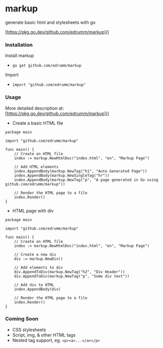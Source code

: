 # markup
generate basic html and stylesheets with go

[https://pkg.go.dev/github.com/edrumm/markup]()

### Installation

Install markup
- `go get github.com/edrumm/markup`

Import
- `import "github.com/edrumm/markup"`

### Usage
More detailed description at: [https://pkg.go.dev/github.com/edrumm/markup]()

- Create a basic HTML file
```
package main

import "github.com/edrumm/markup"

func main() {
	// Create an HTML file
	index := markup.NewHtmlDoc("index.html", "en", "Markup Page")
	
	// Add HTML elements
	index.AppendBody(markup.NewTag("h1", "Auto Generated Page"))
	index.AppendBody(markup.NewSingleTag("hr"))
	index.AppendBody(markup.NewTag("p", "A page generated in Go using github.com/edrumm/markup"))
    
	// Render the HTML page to a file
	index.Render()
}
```

- HTML page with div
```
package main

import "github.com/edrumm/markup"

func main() {
	// Create an HTML file
	index := markup.NewHtmlDoc("index.html", "en", "Markup Page")
	
	// Create a new div
	div := markup.NewDiv()
	
	// Add elements to div
	div.AppendToDiv(markup.NewTag("h2", "Div Header"))
	div.AppendToDiv(markup.NewTag("p", "Some div text"))
	
	// Add div to HTML
	index.AppendBody(div)
    
	// Render the HTML page to a file
	index.Render()
}
```

### Coming Soon
- CSS stylesheets
- Script, img, & other HTML tags
- Nested tag support, eg. `<p><a>...</a></p>`
